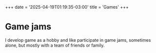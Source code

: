 +++
date = '2025-04-19T01:19:35-03:00'
title = 'Games'
+++

# Game jams

I develop game as a hobby and like participate in game jams, sometimes alone, but mostly with a team of friends or family.